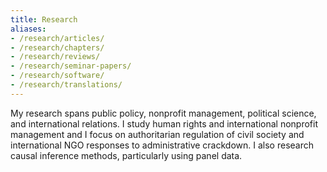 ```yaml
---
title: Research
aliases: 
- /research/articles/
- /research/chapters/
- /research/reviews/
- /research/seminar-papers/
- /research/software/
- /research/translations/
---
```


My research spans public policy, nonprofit management, political science, and international relations. I study human rights and international nonprofit management and I focus on authoritarian regulation of civil society and international NGO responses to administrative crackdown. I also research causal inference methods, particularly using panel data.
